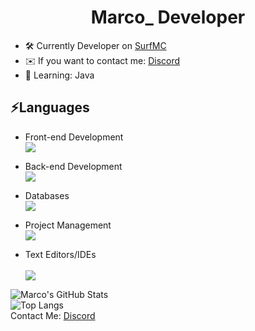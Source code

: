 # <div align="center">Marco_ Developer</div>  

* 🛠️ Currently Developer on [SurfMC](https://discord.gg/xWgYnwz2tU)
* ✉️ If you want to contact me:  [Discord](https://discord.com/users/707630880373604373)
* 🎯 Learning: Java

 ## :zap:Languages

* Front-end Development <br>
[![](https://skillicons.dev/icons?i=js&perline=3)](https://discord.com/users/707630880373604373)

* Back-end Development <br>
[![](https://skillicons.dev/icons?i=nodejs,c&perline=3)](https://discord.com/users/707630880373604373)

* Databases <br>
[![](https://skillicons.dev/icons?i=mongodb,mysql&perline=3)](https://discord.com/users/707630880373604373)

- Project Management <br>
[![](https://skillicons.dev/icons?i=github,git&perline=3)](https://discord.com/users/707630880373604373)

- Text Editors/IDEs <br> <br>
[![](https://skillicons.dev/icons?i=vscode,idea&perline=3)](https://discord.com/users/707630880373604373)


![Marco's GitHub Stats](https://github-readme-stats.vercel.app/api?username=Marcooooo0ooo&show_icons=true&theme=algolia ) <br>
![Top Langs](https://github-readme-stats.vercel.app/api/top-langs/?username=Marcooooo0ooo&layout=compact&theme=algolia) <br>
Contact Me: [Discord](https://discord.com/users/707630880373604373) 
